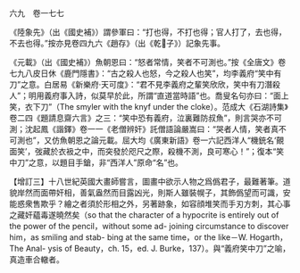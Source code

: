 六九　卷一七七

《陸象先》（出《國史補》）謂參軍曰：“打也得，不打也得；官人打了，去也得，不去也得。”按亦見卷四九六《趙存》（出《乾𦠆子》）記象先事。

《元載》（出《國史補》）魚朝恩曰：“怒者常情，笑者不可測也。”按《全唐文》卷七九八皮日休《鹿門隱書》：“古之殺人也怒，今之殺人也笑”，均李義府“笑中有刀”之意。白居易《新樂府·天可度》：“君不見李義府之輩笑欣欣，笑中有刀潛殺人”；明用義府事入詩，似莫早於此，所謂“直道當時語”也。喬叟名句亦曰：“面上笑，衣下刀”（The smyler with the knyf under the cloke）。范成大《石湖詩集》卷二四《題請息齋六言》之三：“笑中恐有義府，泣裏難防叔魚”，則言哭亦不可測；沈起鳳《諧鐸》卷一一《老僧辨奸》託僧語論嚴嵩曰：“哭者人情，笑者真不可測也”，又仿魚朝恩之論元載。屈大均《廣東新語》卷一六記西洋人“機銃名‘覿面笑’，弢藏於衣衱之中，而突發於咫尺之際，殺機不測，良可寒心！”；復本“笑中刀”之意，以題目手鎗，非“西洋人”原命“名”也。

【增訂三】十八世紀英國大畫師嘗言，圖畫中欲示人物之爲僞君子，最難著筆。道貌岸然而面帶奸相，善氣盎然而目露凶光，則斯人雖裝幌子，其飾僞望而可識，安能惑衆售欺乎？繪之者須於形相之外，另著跡象，如容顔堆笑而手刃方刺，其心事之藏奸藴毒遂曉然矣（so that the character of a hypocrite is entirely out of the power of the pencil，without some ad-
joining circumstance to discover him，as smiling and stab-
bing at the same time，or the like－W. Hogarth，The Anal-
ysis of Beauty，ch. 15，ed. J. Burke，137）。與“義府笑中刀”之喻，真造車合轍者。